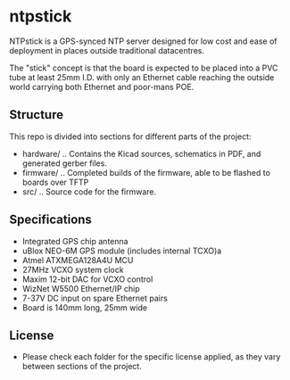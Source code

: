 ntpstick
========

NTPstick is a GPS-synced NTP server designed for low cost and ease
of deployment in places outside traditional datacentres.

The "stick" concept is that the board is expected to be placed into
a PVC tube at least 25mm I.D. with only an Ethernet cable reaching
the outside world carrying both Ethernet and poor-mans POE.

Structure
---------

This repo is divided into sections for different parts of the project:

 - hardware/ .. Contains the Kicad sources, schematics in PDF, and generated
   gerber files.
 - firmware/ .. Completed builds of the firmware, able to be flashed to 
   boards over TFTP
 - src/ .. Source code for the firmware.

Specifications
--------------

 - Integrated GPS chip antenna
 - uBlox NEO-6M GPS module (includes internal TCXO)a
 - Atmel ATXMEGA128A4U MCU
 - 27MHz VCXO system clock
 - Maxim 12-bit DAC for VCXO control
 - WizNet W5500 Ethernet/IP chip
 - 7-37V DC input on spare Ethernet pairs
 - Board is 140mm long, 25mm wide
 
License
-------

 - Please check each folder for the specific license applied, as they
   vary between sections of the project.

